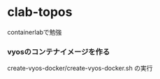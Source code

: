 # clab-topos

containerlabで勉強 


### vyosのコンテナイメージを作る

create-vyos-docker/create-vyos-docker.sh の実行

